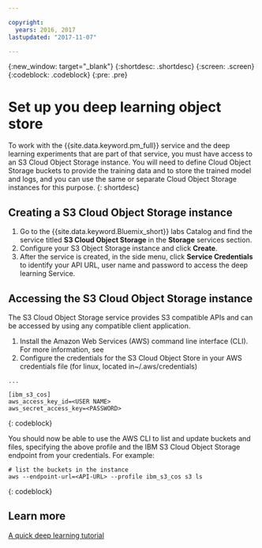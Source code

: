 ```yaml
---

copyright:
  years: 2016, 2017
lastupdated: "2017-11-07"

---
```

{:new_window: target="_blank"}
{:shortdesc: .shortdesc}
{:screen: .screen}
{:codeblock: .codeblock}
{:pre: .pre}

# Set up you deep learning object store

To work with the {{site.data.keyword.pm_full}} service and the deep learning experiments that are part of that service, you must have access to an S3 Cloud  Object Storage instance.  You will need to define Cloud Object Storage buckets to provide the training data and to store the trained model and logs, and you can use the same or separate Cloud Object Storage instances for this purpose.
{: shortdesc}

## Creating a S3 Cloud Object Storage instance

1. Go to the {{site.data.keyword.Bluemix_short}} labs Catalog and find the service titled **S3 Cloud Object Storage** in the **Storage** services section.
2. Configure your S3 Object Storage instance and click **Create**.
3. After the service is created, in the side menu, click **Service Credentials** to identify your API URL, user name and password to access the deep learning Service.

## Accessing the S3 Cloud Object Storage instance

The S3 Cloud Object Storage service provides S3 compatible APIs and can be accessed by using any compatible client application.

1. Install the Amazon Web Services (AWS) command line interface (CLI). For more information, see  [](https://aws.amazon.com/cli/)
2. Configure the credentials for the S3 Cloud Object Store in your AWS credentials file (for linux, located in~/.aws/credentials)

```
...

[ibm_s3_cos]
aws_access_key_id=<USER NAME>
aws_secret_access_key=<PASSWORD>

```
{: codeblock}

You should now be able to use the AWS CLI to list and update buckets and files, specifying the above profile and the IBM S3 Cloud Object Storage endpoint from your credentials.  For example:

```
# list the buckets in the instance
aws --endpoint-url=<API-URL> --profile ibm_s3_cos s3 ls
```
{: codeblock}

## Learn more

[A quick deep learning tutorial](https://www.ibm.com/blogs/watson/2016/10/quick-deep-learning-tutorial/)


